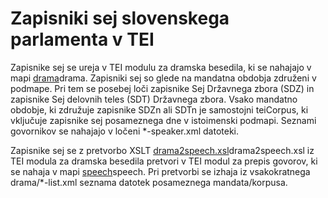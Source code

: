 # Zapisniki sej slovenskega parlamenta v TEI

Zapisnike sej se ureja v TEI modulu za dramska besedila, ki se nahajajo v mapi 
[drama](drama)drama. Zapisniki sej so glede na mandatna obdobja združeni v podmape. Pri tem se posebej
loči zapisnike Sej Državnega zbora (SDZ) in zapisnike Sej delovnih teles (SDT) Državnega zbora.
Vsako mandatno obdobje, ki združuje zapisnike SDZn ali SDTn je samostojni teiCorpus, ki vključuje
zapisnike sej posameznega dne v istoimenski podmapi. Seznami govornikov se nahajajo v
ločeni *-speaker.xml datoteki.

Zapisnike sej se z pretvorbo XSLT 
[drama2speech.xsl](drama2speech.xsl)drama2speech.xsl iz TEI modula za dramska besedila pretvori v
TEI modul za prepis govorov, ki se nahaja v mapi 
[speech](speech)speech. Pri pretvorbi se izhaja iz vsakokratnega drama/*-list.xml seznama datotek
posameznega mandata/korpusa.



